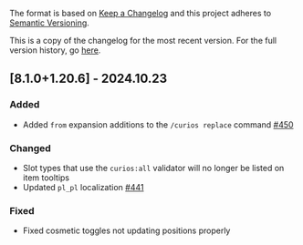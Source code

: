 The format is based on [Keep a Changelog](http://keepachangelog.com/en/1.0.0/) and this project adheres to [Semantic Versioning](http://semver.org/spec/v2.0.0.html).

This is a copy of the changelog for the most recent version. For the full version history, go [here](https://github.com/TheIllusiveC4/Curios/blob/1.20.6/CHANGELOG.md).

## [8.1.0+1.20.6] - 2024.10.23
### Added
- Added `from` expansion additions to the `/curios replace` command [#450](https://github.com/TheIllusiveC4/Curios/issues/450)
### Changed
- Slot types that use the `curios:all` validator will no longer be listed on item tooltips
- Updated `pl_pl` localization [#441](https://github.com/TheIllusiveC4/Curios/pull/441)
### Fixed
- Fixed cosmetic toggles not updating positions properly
